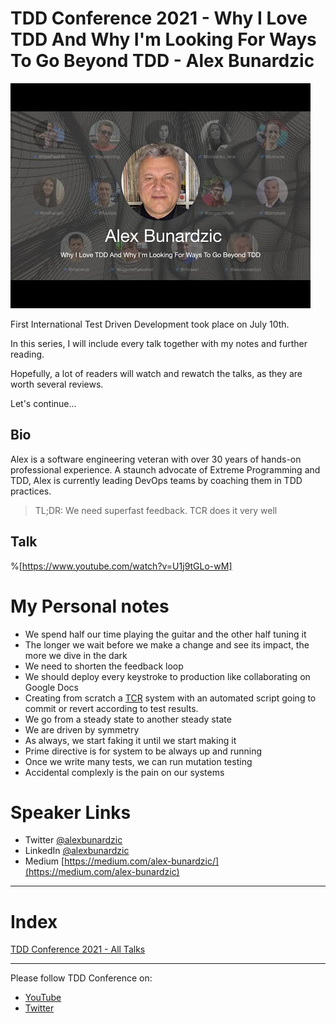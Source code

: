 # TDD Conference 2021 - Why I Love TDD And Why I'm Looking For Ways To Go Beyond TDD - Alex Bunardzic

![TDD Conference 2021 - Why I Love TDD And Why I'm Looking For Ways To Go Beyond TDD - Alex Bunardzic](alex.jpg)

First International Test Driven Development took place on July 10th. 

In this series, I will include every talk together with my notes and further reading.

Hopefully, a lot of readers will watch and rewatch the talks, as they are worth several reviews.

Let's continue...

## Bio 

Alex is a software engineering veteran with over 30 years of hands-on professional experience. A staunch advocate of Extreme Programming and TDD, Alex is currently leading DevOps teams by coaching them in TDD practices. 
 
> TL;DR:  We need superfast feedback. TCR does it very well

## Talk

%[https://www.youtube.com/watch?v=U1j9tGLo-wM]

# My Personal notes

- We spend half our time playing the guitar and the other half tuning it
- The longer we wait before we make a change and see its impact, the more we dive in the dark
- We need to shorten the feedback loop
- We should deploy every keystroke to production like collaborating on Google Docs
- Creating from scratch a [TCR](https://medium.com/@kentbeck_7670/test-commit-revert-870bbd756864) system with an automated script going to commit or revert according to test results.
- We go from a steady state to another steady state
- We are driven by symmetry
- As always, we start faking it until we start making it
- Prime directive is for system to be always up and running
- Once we write many tests, we can run mutation testing
- Accidental complexly is the pain on our systems
 
# Speaker Links

- Twitter [@alexbunardzic](https://twitter.com/alexbunardzic) 
- LinkedIn [@alexbunardzic](https://www.linkedin.com/in/alexbunardzic/) 
- Medium [https://medium.com/alex-bunardzic/](https://medium.com/alex-bunardzic)

* * *

# Index

[TDD Conference 2021 - All Talks](../../TDD%20Conference%202021/TDD%20Conference%202021%20-%20All%20Talks/readme.md)

* * *

Please follow TDD Conference on:

- [YouTube](https://www.youtube.com/channel/UCKn-DadPoyYssfAOMk1LSew)
- [Twitter](https://twitter.com/tddconf)